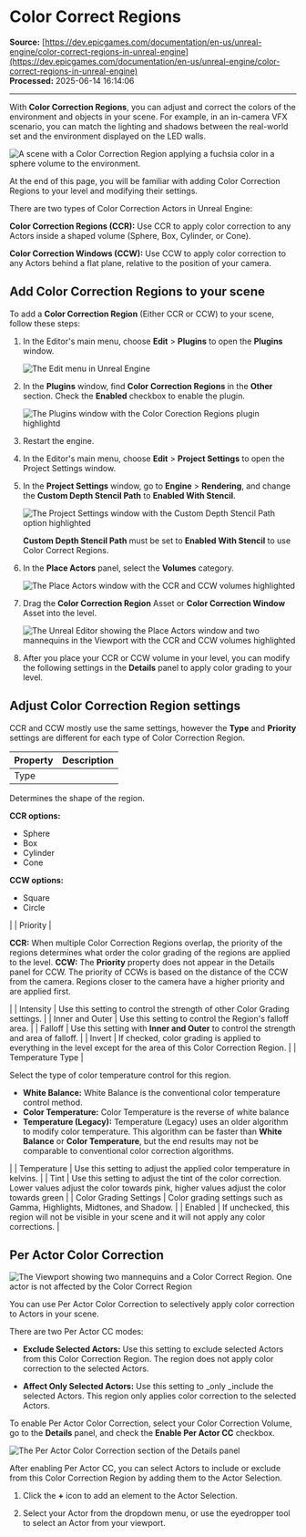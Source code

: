 # Color Correct Regions

**Source:** [https://dev.epicgames.com/documentation/en-us/unreal-engine/color-correct-regions-in-unreal-engine](https://dev.epicgames.com/documentation/en-us/unreal-engine/color-correct-regions-in-unreal-engine)  
**Processed:** 2025-06-14 16:14:06

---

With **Color Correction Regions**, you can adjust and correct the colors of the environment and objects in your scene. For example, in an in-camera VFX scenario, you can match the lighting and shadows between the real-world set and the environment displayed on the LED walls.

![A scene with a Color Correction Region applying a fuchsia color in a sphere volume to the environment.](https://d1iv7db44yhgxn.cloudfront.net/documentation/images/e6866a76-74c0-4ae0-8746-42b2a5f8d6db/ccr-example.png)

At the end of this page, you will be familiar with adding Color Correction Regions to your level and modifying their settings.

There are two types of Color Correction Actors in Unreal Engine:

**Color Correction Regions (CCR):** Use CCR to apply color correction to any Actors inside a shaped volume (Sphere, Box, Cylinder, or Cone).

**Color Correction Windows (CCW):** Use CCW to apply color correction to any Actors behind a flat plane, relative to the position of your camera.

## Add Color Correction Regions to your scene

To add a **Color Correction Region** (Either CCR or CCW) to your scene, follow these steps:

1.  In the Editor's main menu, choose **Edit** > **Plugins** to open the **Plugins** window.
    
    ![The Edit menu in Unreal Engine](https://d1iv7db44yhgxn.cloudfront.net/documentation/images/eb862881-19b5-45d6-a456-3112cb26e482/ccr-plugin-menu.png)
2.  In the **Plugins** window, find **Color Correction Regions** in the **Other** section. Check the **Enabled** checkbox to enable the plugin.
    
    ![The Plugins window with the Color Corection Regions plugin highlightd](https://d1iv7db44yhgxn.cloudfront.net/documentation/images/55bb5192-3433-4c0e-ba0e-753f38167cb7/ccr-select-plugin.png)
3.  Restart the engine.
    
4.  In the Editor's main menu, choose **Edit** > **Project Settings** to open the Project Settings window.
    
5.  In the **Project Settings** window, go to **Engine** > **Rendering**, and change the **Custom Depth Stencil Path** to **Enabled With Stencil**.
    
    ![The Project Settings window with the Custom Depth Stencil Path option highlighted](https://d1iv7db44yhgxn.cloudfront.net/documentation/images/297e27a2-ddd1-4bd0-b9ae-f78e98b844f3/ccr-customdepth-setting.png)
    
    **Custom Depth Stencil Path** must be set to **Enabled With Stencil** to use Color Correct Regions.
    
6.  In the **Place Actors** panel, select the **Volumes** category.
    
    ![The Place Actors window with the CCR and CCW volumes highlighted](https://d1iv7db44yhgxn.cloudfront.net/documentation/images/3f506365-a97b-4266-ac67-eb9a1f08bb37/ccr-select-volume.png)
7.  Drag the **Color Correction Region** Asset or **Color Correction Window** Asset into the level.
    
    ![The Unreal Editor showing the Place Actors window and two mannequins in the Viewport with the CCR and CCW volumes highlighted](https://d1iv7db44yhgxn.cloudfront.net/documentation/images/e0cb33e6-a621-4e9e-a41c-ff6fc1188018/ccr-place-actors.png)
8.  After you place your CCR or CCW volume in your level, you can modify the following settings in the **Details** panel to apply color grading to your level.
    

## Adjust Color Correction Region settings

CCR and CCW mostly use the same settings, however the **Type** and **Priority** settings are different for each type of Color Correction Region.

| **Property** | **Description** |
| --- | --- |
| Type | 
Determines the shape of the region.

**CCR options:**

-   Sphere
-   Box
-   Cylinder
-   Cone

**CCW options:**

-   Square
-   Circle



 |
| Priority | 

**CCR:** When multiple Color Correction Regions overlap, the priority of the regions determines what order the color grading of the regions are applied to the level. **CCW:** The **Priority** property does not appear in the Details panel for CCW. The priority of CCWs is based on the distance of the CCW from the camera. Regions closer to the camera have a higher priority and are applied first.



 |
| Intensity | Use this setting to control the strength of other Color Grading settings. |
| Inner and Outer | Use this setting to control the Region's falloff area. |
| Falloff | Use this setting with **Inner and Outer** to control the strength and area of falloff. |
| Invert | If checked, color grading is applied to everything in the level except for the area of this Color Correction Region. |
| Temperature Type | 

Select the type of color temperature control for this region.

-   **White Balance:** White Balance is the conventional color temperature control method.
-   **Color Temperature:** Color Temperature is the reverse of white balance
-   **Temperature (Legacy):** Temperature (Legacy) uses an older algorithm to modify color temperature. This algorithm can be faster than **White Balance** or **Color Temperature**, but the end results may not be comparable to conventional color correction algorithms.



 |
| Temperature | Use this setting to adjust the applied color temperature in kelvins. |
| Tint | Use this setting to adjust the tint of the color correction. Lower values adjust the color towards pink, higher values adjust the color towards green |
| Color Grading Settings | Color grading settings such as Gamma, Highlights, Midtones, and Shadow. |
| Enabled | If unchecked, this region will not be visible in your scene and it will not apply any color corrections. |

## Per Actor Color Correction

![The Viewport showing two mannequins and a Color Correct Region. One actor is not affected by the Color Correct Region](https://d1iv7db44yhgxn.cloudfront.net/documentation/images/9cf91ea1-d54c-4177-8f2a-c25e3b1cf173/ccr-peractor-example.png)

You can use Per Actor Color Correction to selectively apply color correction to Actors in your scene.

There are two Per Actor CC modes:

-   **Exclude Selected Actors:** Use this setting to exclude selected Actors from this Color Correction Region. The region does not apply color correction to the selected Actors.
    
-   **Affect Only Selected Actors:** Use this setting to \_only \_include the selected Actors. This region only applies color correction to the selected Actors.
    

To enable Per Actor Color Correction, select your Color Correction Volume, go to the **Details** panel, and check the **Enable Per Actor CC** checkbox.

![The Per Actor Color Correction section of the Details panel](https://d1iv7db44yhgxn.cloudfront.net/documentation/images/6581a28b-d012-47f7-a334-9f2ff0748838/ccr-enable-peractorcc.png)

After enabling Per Actor CC, you can select Actors to include or exclude from this Color Correction Region by adding them to the Actor Selection.

1.  Click the **+** icon to add an element to the Actor Selection.
    
2.  Select your Actor from the dropdown menu, or use the eyedropper tool to select an Actor from your viewport.